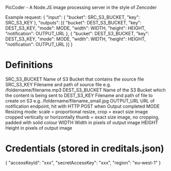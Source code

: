 PicCoder - A Node.JS image processing server in the style of Zencoder

Example request:
{
  "input": { "bucket": SRC_S3_BUCKET, "key": SRC_S3_KEY },
  "outputs": [{
    "bucket": DEST_S3_BUCKET,
    "key": DEST_S3_KEY,
    "mode": MODE,
    "width": WIDTH,
    "height": HEIGHT,
    "notification": OUTPUT_URL
  }, {
    "bucket": DEST_S3_BUCKET,
    "key": DEST_S3_KEY,
    "mode": MODE,
    "width": WIDTH,
    "height": HEIGHT,
    "notification": OUTPUT_URL
  }]
}

Definitions
==
SRC_S3_BUCKET     Name of S3 Bucket that contains the source file
SRC_S3_KEY        Filename and path of source file e.g. /foldername/filename.mp3
DEST_S3_BUCKET    Name of the S3 Bucket which the content is being sent to
DEST_S3_KEY       Filename and path of file to create on S3 e.g. /foldername/filename_small.jpg
OUTPUT_URL        URL of notification endpoint, hit with HTTP POST when Output completed
MODE              Resizing mode: scale = proportional resize,
                                 crop = exact size image cropped vertically or horizontally
                                 thumb = exact size image, no cropping, padded with solid colour
WIDTH             Width in pixels of output image
HEIGHT            Height in pixels of output image

Credentials (stored in creditals.json)
==
{ "accessKeyId": "xxx", "secretAccessKey": "xxx", "region": "eu-west-1" }

